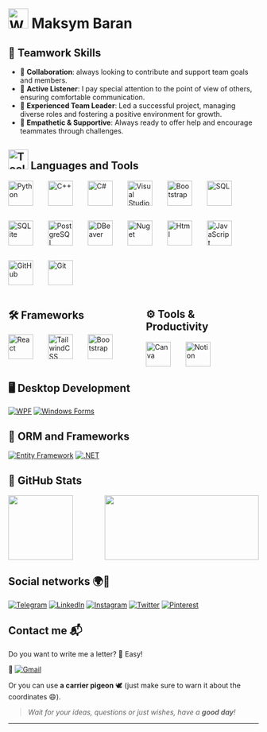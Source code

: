 # <img src="https://media.giphy.com/media/hvRJCLFzcasrR4ia7z/giphy.gif" width="40px" alt="Waving Hand GIF" /> Maksym Baran

## 🤝 Teamwork Skills
- 🌟 **Collaboration**: always looking to contribute and support team goals and members.
- 🧠 **Active Listener**: I pay special attention to the point of view of others, ensuring comfortable communication.
- 🏅 **Experienced Team Leader**: Led a successful project, managing diverse roles and fostering a positive environment for growth.
- 🤗 **Empathetic & Supportive**: Always ready to offer help and encourage teammates through challenges.


## <img src="https://media.giphy.com/media/2IudUHdI075HL02Pkk/giphy.gif" width="40px" alt="Tools GIF" /> Languages and Tools 

<div style="display: flex; flex-wrap: wrap; gap: 30px; align-items: center;">
<img  alt="Python" width="50px"  src="https://cdn.jsdelivr.net/gh/devicons/devicon@latest/icons/python/python-original.svg"/> 
<img  alt="C++" width="50px"  src="https://cdn.jsdelivr.net/gh/devicons/devicon@latest/icons/cplusplus/cplusplus-original.svg" /> 
<img  alt="C#" width="50px"  src="https://cdn.jsdelivr.net/gh/devicons/devicon@latest/icons/csharp/csharp-original.svg" /> 
<img  alt="Visual Studio" width="50px"  src="https://cdn.jsdelivr.net/gh/devicons/devicon@latest/icons/visualstudio/visualstudio-original.svg"/> 
<img  alt="Bootstrap" width="50px"  src="https://cdn.jsdelivr.net/gh/devicons/devicon@latest/icons/webstorm/webstorm-original.svg" />
<img  alt="SQL" width="50px"  src="https://cdn.jsdelivr.net/gh/devicons/devicon@latest/icons/microsoftsqlserver/microsoftsqlserver-original.svg" /> 
<img  alt="SQLite" width="50px"  src="https://cdn.jsdelivr.net/gh/devicons/devicon@latest/icons/sqlite/sqlite-original.svg" /> 
<img  alt="PostgreSQL" width="50px"  src="https://cdn.jsdelivr.net/gh/devicons/devicon@latest/icons/postgresql/postgresql-original.svg" /> 
<img  alt="DBeaver" width="50px"  src="https://cdn.jsdelivr.net/gh/devicons/devicon@latest/icons/dbeaver/dbeaver-original.svg" /> 
<img  alt="Nuget" width="50px"  src="https://cdn.jsdelivr.net/gh/devicons/devicon@latest/icons/nuget/nuget-original.svg" /> 
<img  alt="Html" width="50px"  src="https://cdn.jsdelivr.net/gh/devicons/devicon@latest/icons/html5/html5-original-wordmark.svg" /> 
<img  alt="JavaScript" width="50px"  src="https://cdn.jsdelivr.net/gh/devicons/devicon@latest/icons/javascript/javascript-original.svg" /> 
<img  alt="GitHub" width="50px"  src="https://cdn.jsdelivr.net/gh/devicons/devicon@latest/icons/github/github-original-wordmark.svg" /> 
<img  alt="Git" width="50px"  src="https://cdn.jsdelivr.net/gh/devicons/devicon@latest/icons/git/git-original.svg" /> 
</div>          
      
<br/>

<div style="display: flex; gap: 50px; flex-wrap: wrap;">

  <!-- Левая колонка: Frameworks -->
  <div style="flex: 1; min-width: 200px;">
    <h2>🛠️ Frameworks</h2>
    <div style="display: flex; flex-wrap: wrap; gap: 30px; align-items: center;">
      <img alt="React" width="50" src="https://cdn.jsdelivr.net/gh/devicons/devicon@latest/icons/react/react-original.svg"/>
      <img alt="TailwindCSS" width="50" src="https://cdn.jsdelivr.net/gh/devicons/devicon@latest/icons/tailwindcss/tailwindcss-original.svg"/>
      <img alt="Bootstrap" width="50" src="https://cdn.jsdelivr.net/gh/devicons/devicon@latest/icons/bootstrap/bootstrap-original-wordmark.svg"/>
    </div>
  </div>

  <!-- Права колонка: Tools & Productivity -->
  <div style="flex: 1; min-width: 200px;">
    <h2>⚙️ Tools & Productivity</h2>
    <div style="display: flex; flex-wrap: wrap; gap: 30px; align-items: center;">
      <img alt="Canva" width="50" src="https://cdn.jsdelivr.net/gh/devicons/devicon@latest/icons/canva/canva-original.svg"/>
      <img alt="Notion" width="50" src="https://cdn.jsdelivr.net/gh/devicons/devicon@latest/icons/notion/notion-original.svg"/>
    </div>
  </div>

</div>


## 🖥️ Desktop Development
[![WPF](https://img.shields.io/badge/WPF-Intermediate-blue?style=for-the-badge&logo=windows&logoColor=white)](https://learn.microsoft.com/en-us/dotnet/desktop/wpf/)
[![Windows Forms](https://img.shields.io/badge/Windows%20Forms-Intermediate-green?style=for-the-badge&logo=windows&logoColor=white)](https://learn.microsoft.com/en-us/dotnet/desktop/winforms/)

## 🔗 ORM and Frameworks 
[![Entity Framework](https://img.shields.io/badge/Entity%20Framework-Intermediate-orange?style=for-the-badge&logo=dotnet&logoColor=white)](https://learn.microsoft.com/en-us/ef/)
[![.NET](https://img.shields.io/badge/.NET-Intermediate-blue?style=for-the-badge&logo=.net&logoColor=white)](https://dotnet.microsoft.com/)



## 🌟 **GitHub Stats**
<div style="display: flex; justify-content: space-between;">
  <img height="130" src="https://github-readme-stats.vercel.app/api?username=jacobstxt&show_icons=true&hide_title=true&hide=prs&count_private=true&theme=radical" />
  <img height="130" Width="310" src="https://github-readme-stats.vercel.app/api/top-langs/?username=jacobstxt&layout=compact&theme=radical" />
</div>


## Social networks 🌍📱
[![Telegram](https://img.shields.io/badge/Telegram-2CA5E0?style=for-the-badge&logo=Telegram&logoColor=white)](https://t.me/UAJacobs) 
[![LinkedIn](https://img.shields.io/badge/LinkedIn-0A66C2?style=for-the-badge&logo=LinkedIn&logoColor=white)](https://www.linkedin.com/in/maksym-baran-0b5667332/) 
[![Instagram](https://img.shields.io/badge/Instagram-2E5D91?style=for-the-badge&logo=Instagram&logoColor=white)](https://www.instagram.com/m_aks.brn/) 
[![Twitter](https://img.shields.io/badge/Twitter-1DA1F2?style=for-the-badge&logo=Twitter&logoColor=white)](https://x.com/jACOBS_ua) 
[![Pinterest](https://img.shields.io/badge/Pinterest-E60023?style=for-the-badge&logo=Pinterest&logoColor=white)](https://www.pinterest.com/ithyshnyk)

## Contact me 📬
Do you want to write me a letter? 📨 Easy!  

📧 [![Gmail](https://img.shields.io/badge/Email-mmaksym.baran%40gmail.com-D14836?style=for-the-badge&logo=Gmail&logoColor=white)](mailto:mmaksym.baran@gmail.com)

Or you can use **a carrier pigeon** 🕊️ (just make sure to warn it about the coordinates 😄).

> _Wait for your ideas, questions or just wishes, have a **good day**!_

---


